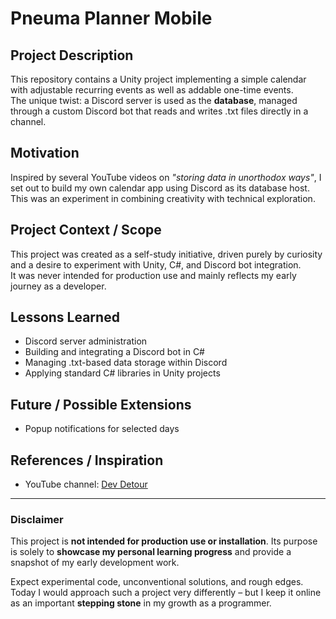 # Pneuma Planner Mobile

## Project Description
This repository contains a Unity project implementing a simple calendar with adjustable recurring events as well as addable one-time events.  
The unique twist: a Discord server is used as the **database**, managed through a custom Discord bot that reads and writes .txt files directly in a channel.

## Motivation
Inspired by several YouTube videos on *"storing data in unorthodox ways"*, I set out to build my own calendar app using Discord as its database host.  
This was an experiment in combining creativity with technical exploration.

## Project Context / Scope
This project was created as a self-study initiative, driven purely by curiosity and a desire to experiment with Unity, C#, and Discord bot integration.  
It was never intended for production use and mainly reflects my early journey as a developer.

## Lessons Learned
- Discord server administration  
- Building and integrating a Discord bot in C#  
- Managing .txt-based data storage within Discord  
- Applying standard C# libraries in Unity projects

## Future / Possible Extensions
- Popup notifications for selected days

## References / Inspiration
- YouTube channel: [Dev Detour](https://www.youtube.com/watch?v=c_arQ-6ElYI)

---

### Disclaimer
This project is **not intended for production use or installation**. Its purpose is solely to **showcase my personal learning progress** and provide a snapshot of my early development work.  

Expect experimental code, unconventional solutions, and rough edges. Today I would approach such a project very differently – but I keep it online as an important **stepping stone** in my growth as a programmer.
